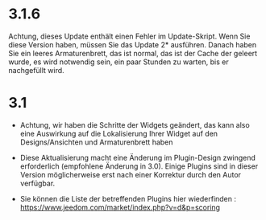 3.1.6 
=====

Achtung, dieses Update enthält einen Fehler im Update-Skript.
Wenn Sie diese Version haben, müssen Sie das Update 2* ausführen.
Danach haben Sie ein leeres Armaturenbrett, das ist normal, das ist der Cache der geleert wurde, es wird notwendig sein, ein paar Stunden zu warten, bis er nachgefüllt wird.

3.1 
===

-   Achtung, wir haben die Schritte der Widgets geändert, das kann also eine 
    Auswirkung auf die Lokalisierung Ihrer Widget auf den Designs/Ansichten 
    und Armaturenbrett haben

-   Diese Aktualisierung macht eine Änderung im Plugin-Design
    zwingend erforderlich (empfohlene Änderung in 3.0). Einige Plugins
     sind in dieser Version möglicherweise erst nach einer Korrektur 
    durch den Autor verfügbar.

-   Sie können die Liste der betreffenden Plugins hier wiederfinden :
    <https://www.jeedom.com/market/index.php?v=d&p=scoring>


